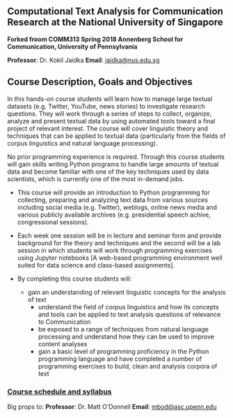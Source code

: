 ## Computational Text Analysis for Communication Research at the National University of Singapore
**Forked froom COMM313 Spring 2018 Annenberg School for Communication, University of Pennsylvania**

**Professor**: Dr. Kokil Jaidka
**Email**: jaidka@nus.edu.sg

## Course Description, Goals and Objectives

In this hands-on course students will learn how to manage large textual datasets (e.g. Twitter, YouTube, news stories) to investigate research questions. They will work through a series of steps to collect,
organize, analyze and present textual data by using automated tools toward a final project of relevant interest.  The course will cover linguistic theory and techniques that can be applied to textual data (particularly from the fields of corpus linguistics and natural language processing).

No prior programming experience is required. Through this course students will gain skills writing Python programs to handle large amounts of textual data and become familiar with one of the key techniques used by data scientists, which is currently one of the most in-demand jobs.

* This course will provide an introduction to Python programming for collecting, preparing and analyzing text data from various sources including
social media (e.g. Twitter), weblogs, online news media and various publicly available archives (e.g. presidential speech achive, congressional sessions).

* Each week one session will be in lecture and seminar form and provide background for the theory and techniques and the second will be a lab session
in which students will work through programming exercises using Jupyter notebooks [A web-based programming environment well suited for data science and class-based assignments].

* By completing this course students will: 
	* gain an understanding of relevant linguistic concepts for the analysis of text
        * understand the field of corpus linguistics and how its concepts and tools can be applied to text analysis questions of relevance to Communication
        * be exposed to a range of techniques from natural language processing and understand how they can be used to improve content analyses
        * gain a basic level of programming proficiency in the Python programming language and have completed a number of programming exercises to build, clean and analysis corpora of text


### [Course schedule and syllabus](syllabus.md)

Big props to:
**Professor**: Dr. Matt O'Donnell
**Email**: mbod@asc.upenn.edu
